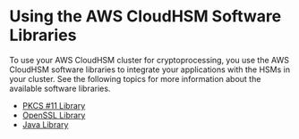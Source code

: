 # Using the AWS CloudHSM Software Libraries<a name="use-hsm"></a>

To use your AWS CloudHSM cluster for cryptoprocessing, you use the AWS CloudHSM software libraries to integrate your applications with the HSMs in your cluster\. See the following topics for more information about the available software libraries\.


+ [PKCS \#11 Library](pkcs11-library.md)
+ [OpenSSL Library](openssl-library.md)
+ [Java Library](java-library.md)